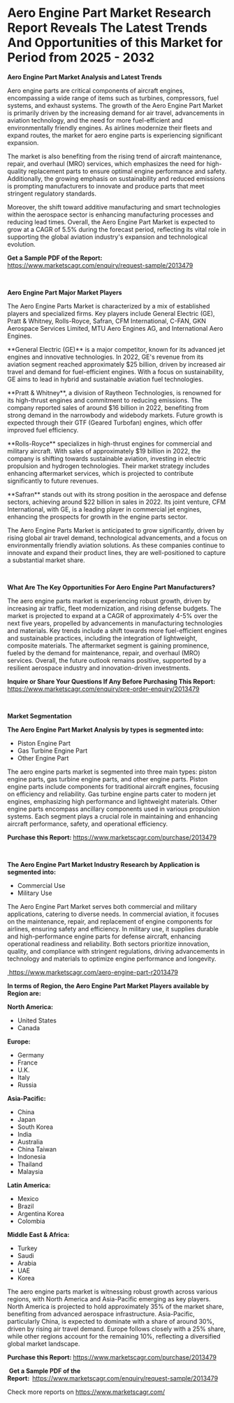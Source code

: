 <p><h1>Aero Engine Part Market Research Report Reveals The Latest Trends And Opportunities of this Market for Period from 2025 - 2032</h1></p><p><strong>Aero Engine Part Market Analysis and Latest Trends</strong></p>
<p><p>Aero engine parts are critical components of aircraft engines, encompassing a wide range of items such as turbines, compressors, fuel systems, and exhaust systems. The growth of the Aero Engine Part Market is primarily driven by the increasing demand for air travel, advancements in aviation technology, and the need for more fuel-efficient and environmentally friendly engines. As airlines modernize their fleets and expand routes, the market for aero engine parts is experiencing significant expansion.</p><p>The market is also benefiting from the rising trend of aircraft maintenance, repair, and overhaul (MRO) services, which emphasizes the need for high-quality replacement parts to ensure optimal engine performance and safety. Additionally, the growing emphasis on sustainability and reduced emissions is prompting manufacturers to innovate and produce parts that meet stringent regulatory standards.</p><p>Moreover, the shift toward additive manufacturing and smart technologies within the aerospace sector is enhancing manufacturing processes and reducing lead times. Overall, the Aero Engine Part Market is expected to grow at a CAGR of 5.5% during the forecast period, reflecting its vital role in supporting the global aviation industry's expansion and technological evolution.</p></p>
<p><strong>Get a Sample PDF of the Report:&nbsp;</strong> <a href="https://www.marketscagr.com/enquiry/request-sample/2013479?utm_campaign=3271&utm_medium=2&utm_source=Github&utm_content=ia&utm_term=31032025&utm_id=aero-engine-part">https://www.marketscagr.com/enquiry/request-sample/2013479</a></p>
<p>&nbsp;</p>
<p><strong>Aero Engine Part Major Market Players</strong></p>
<p><p>The Aero Engine Parts Market is characterized by a mix of established players and specialized firms. Key players include General Electric (GE), Pratt & Whitney, Rolls-Royce, Safran, CFM International, C-FAN, GKN Aerospace Services Limited, MTU Aero Engines AG, and International Aero Engines.</p><p>**General Electric (GE)** is a major competitor, known for its advanced jet engines and innovative technologies. In 2022, GE's revenue from its aviation segment reached approximately $25 billion, driven by increased air travel and demand for fuel-efficient engines. With a focus on sustainability, GE aims to lead in hybrid and sustainable aviation fuel technologies.</p><p>**Pratt & Whitney**, a division of Raytheon Technologies, is renowned for its high-thrust engines and commitment to reducing emissions. The company reported sales of around $16 billion in 2022, benefiting from strong demand in the narrowbody and widebody markets. Future growth is expected through their GTF (Geared Turbofan) engines, which offer improved fuel efficiency.</p><p>**Rolls-Royce** specializes in high-thrust engines for commercial and military aircraft. With sales of approximately $19 billion in 2022, the company is shifting towards sustainable aviation, investing in electric propulsion and hydrogen technologies. Their market strategy includes enhancing aftermarket services, which is projected to contribute significantly to future revenues.</p><p>**Safran** stands out with its strong position in the aerospace and defense sectors, achieving around $22 billion in sales in 2022. Its joint venture, CFM International, with GE, is a leading player in commercial jet engines, enhancing the prospects for growth in the engine parts sector.</p><p>The Aero Engine Parts Market is anticipated to grow significantly, driven by rising global air travel demand, technological advancements, and a focus on environmentally friendly aviation solutions. As these companies continue to innovate and expand their product lines, they are well-positioned to capture a substantial market share.</p></p>
<p>&nbsp;</p>
<p><strong>What Are The Key Opportunities For Aero Engine Part Manufacturers?</strong></p>
<p><p>The aero engine parts market is experiencing robust growth, driven by increasing air traffic, fleet modernization, and rising defense budgets. The market is projected to expand at a CAGR of approximately 4-5% over the next five years, propelled by advancements in manufacturing technologies and materials. Key trends include a shift towards more fuel-efficient engines and sustainable practices, including the integration of lightweight, composite materials. The aftermarket segment is gaining prominence, fueled by the demand for maintenance, repair, and overhaul (MRO) services. Overall, the future outlook remains positive, supported by a resilient aerospace industry and innovation-driven investments.</p></p>
<p><strong>Inquire or Share Your Questions If Any Before Purchasing This Report:</strong> <a href="https://www.marketscagr.com/enquiry/pre-order-enquiry/2013479?utm_campaign=3271&utm_medium=2&utm_source=Github&utm_content=ia&utm_term=31032025&utm_id=aero-engine-part">https://www.marketscagr.com/enquiry/pre-order-enquiry/2013479</a></p>
<p>&nbsp;</p>
<p><strong>Market Segmentation</strong></p>
<p><strong>The Aero Engine Part Market Analysis by types is segmented into:</strong></p>
<p><ul><li>Piston Engine Part</li><li>Gas Turbine Engine Part</li><li>Other Engine Part</li></ul></p>
<p><p>The aero engine parts market is segmented into three main types: piston engine parts, gas turbine engine parts, and other engine parts. Piston engine parts include components for traditional aircraft engines, focusing on efficiency and reliability. Gas turbine engine parts cater to modern jet engines, emphasizing high performance and lightweight materials. Other engine parts encompass ancillary components used in various propulsion systems. Each segment plays a crucial role in maintaining and enhancing aircraft performance, safety, and operational efficiency.</p></p>
<p><strong>Purchase this Report:&nbsp;</strong><a href="https://www.marketscagr.com/purchase/2013479?utm_campaign=3271&utm_medium=2&utm_source=Github&utm_content=ia&utm_term=31032025&utm_id=aero-engine-part">https://www.marketscagr.com/purchase/2013479</a></p>
<p>&nbsp;</p>
<p><strong>The Aero Engine Part Market Industry Research by Application is segmented into:</strong></p>
<p><ul><li>Commercial Use</li><li>Military Use</li></ul></p>
<p><p>The Aero Engine Part Market serves both commercial and military applications, catering to diverse needs. In commercial aviation, it focuses on the maintenance, repair, and replacement of engine components for airlines, ensuring safety and efficiency. In military use, it supplies durable and high-performance engine parts for defense aircraft, enhancing operational readiness and reliability. Both sectors prioritize innovation, quality, and compliance with stringent regulations, driving advancements in technology and materials to optimize engine performance and longevity.</p></p>
<p><a href="https://www.marketscagr.com/aero-engine-part-r2013479?utm_campaign=3271&utm_medium=2&utm_source=Github&utm_content=ia&utm_term=31032025&utm_id=aero-engine-part">&nbsp;https://www.marketscagr.com/aero-engine-part-r2013479</a></p>
<p><strong>In terms of Region, the Aero Engine Part Market Players available by Region are:</strong></p>
<p>
    <p> <strong> North America: </strong>
        <ul>
            <li>United States</li>
            <li>Canada</li>
        </ul>
        </p> 
    <p> <strong> Europe: </strong>
        <ul>
            <li>Germany</li>
            <li>France</li>
            <li>U.K.</li>
            <li>Italy</li>
            <li>Russia</li>
        </ul>
        </p> 
    <p> <strong> Asia-Pacific: </strong>
        <ul>
            <li>China</li>
            <li>Japan</li>
            <li>South Korea</li>
            <li>India</li>
            <li>Australia</li>
            <li>China Taiwan</li>
            <li>Indonesia</li>
            <li>Thailand</li>
            <li>Malaysia</li>
        </ul>
        </p> 
    <p> <strong> Latin America: </strong>
        <ul>
            <li>Mexico</li>
            <li>Brazil</li>
            <li>Argentina Korea</li>
            <li>Colombia</li>
        </ul>
        </p> 
    <p> <strong> Middle East & Africa: </strong>
        <ul>
            <li>Turkey</li>
            <li>Saudi</li>
            <li>Arabia</li>
            <li>UAE</li>
            <li>Korea</li>
        </ul>
    </p>
    </p>
<p><p>The aero engine parts market is witnessing robust growth across various regions, with North America and Asia-Pacific emerging as key players. North America is projected to hold approximately 35% of the market share, benefiting from advanced aerospace infrastructure. Asia-Pacific, particularly China, is expected to dominate with a share of around 30%, driven by rising air travel demand. Europe follows closely with a 25% share, while other regions account for the remaining 10%, reflecting a diversified global market landscape.</p></p>
<p><strong>Purchase this Report: </strong><a href="https://www.marketscagr.com/purchase/2013479?utm_campaign=3271&utm_medium=2&utm_source=Github&utm_content=ia&utm_term=31032025&utm_id=aero-engine-part">https://www.marketscagr.com/purchase/2013479</a></p>
<p>&nbsp;<strong>Get a Sample PDF of the Report:&nbsp;&nbsp;</strong><a href="https://www.marketscagr.com/enquiry/request-sample/2013479?utm_campaign=3271&utm_medium=2&utm_source=Github&utm_content=ia&utm_term=31032025&utm_id=aero-engine-part">https://www.marketscagr.com/enquiry/request-sample/2013479</a></p>
<p><strong></strong></p>
<p>Check more reports on <a href="https://www.marketscagr.com/?utm_campaign=3271&utm_medium=2&utm_source=Github&utm_content=ia&utm_term=31032025&utm_id=aero-engine-part">https://www.marketscagr.com/</a></p>